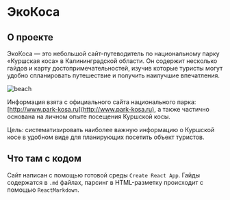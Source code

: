 # ЭкоКоса

## О проекте

ЭкоКоса — это небольшой сайт-путеводитель по национальному парку «Куршская коса» в Калининградской области. Он содержит несколько гайдов и карту достопримечательностей, изучив которые туристы могут удобно спланировать путешествие и получить наилучшие впечатления.

![beach](https://user-images.githubusercontent.com/106589280/214101445-b2e2ebc8-8249-46a5-8b78-1a9368a15042.jpg)

Информация взята с официального сайта национального парка: [http://www.park-kosa.ru](http://www.park-kosa.ru), а также частично основана на личном опыте посещения Куршской косы.

Цель: систематизировать наиболее важную информацию о Куршской косе в удобном виде для планирующих посетить объект туристов.

## Что там с кодом

Сайт написан с помощью готовой среды `Create React App`. Гайды содержатся в `.md` файлах, парсинг в HTML-разметку происходит с помощью `ReactMarkdown`.
